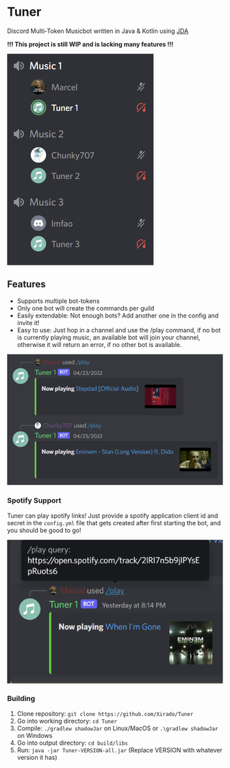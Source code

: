 ﻿# Tuner

Discord Multi-Token Musicbot written in Java & Kotlin using [JDA](https://github.com/DV8FromTheWorld/JDA)

**!!! This project is still WIP and is lacking many features !!!**

![img.png](assets/image1.png)

## Features
<ul>
  <li>Supports multiple bot-tokens</li>
  <li>Only one bot will create the commands per guild</li>
  <li>Easily extendable: Not enough bots? Add another one in the config and invite it!</li>
  <li>Easy to use: Just hop in a channel and use the /play command, if no bot is currently playing music, an available bot will join your channel, otherwise it will return an error, if no other bot is available.</li>
</ul>

![img.png](assets/image2.png)

### Spotify Support

Tuner can play spotify links! Just provide a spotify application client id and secret in the `config.yml` file that gets created after first starting the bot, and you should be good to go!

![img.png](assets/image3.png)

### Building

1. Clone repository: `git clone https://github.com/Xirado/Tuner`
2. Go into working directory: `cd Tuner`
3. Compile: `./gradlew shadowJar` on Linux/MacOS or `.\gradlew shadowJar` on Windows
4. Go into output directory: `cd build/libs`
5. Run: `java -jar Tuner-VERSION-all.jar` (Replace VERSION with whatever version it has)

 
